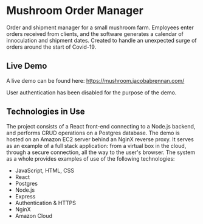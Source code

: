 # Mushroom Order Manager
Order and shipment manager for a small mushroom farm. Employees enter orders received from clients, and the software generates a calendar of innoculation and shipment dates. Created to handle an unexpected surge of orders around the start of Covid-19.

## Live Demo
A live demo can be found here: https://mushroom.jacobabrennan.com/

User authentication has been disabled for the purpose of the demo.

## Technologies in Use
The project consists of a React front-end connecting to a Node.js backend, and performs CRUD operations on a Postgres database. The demo is hosted on an Amazon EC2 server behind an NginX reverse proxy. It serves as an example of a full stack application: from a virtual box in the cloud, through a secure connection, all the way to the user's browser. The system as a whole provides examples of use of the following technologies:
* JavaScript, HTML, CSS
* React
* Postgres
* Node.js
* Express
* Authentication & HTTPS
* NginX
* Amazon Cloud
